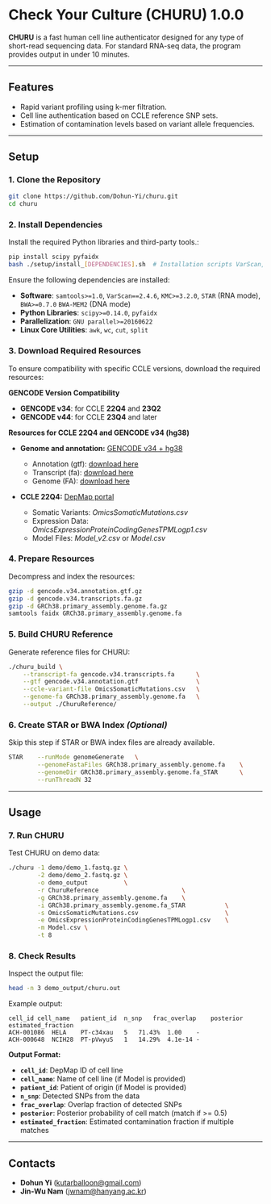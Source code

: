 # Check Your Culture (CHURU) 1.0.0

**CHURU** is a fast human cell line authenticator designed for any type of short-read sequencing data. For standard RNA-seq data, the program provides output in under 10 minutes.


---

## **Features**
- Rapid variant profiling using k-mer filtration.
- Cell line authentication based on CCLE reference SNP sets.
- Estimation of contamination levels based on variant allele frequencies.

---

## **Setup**

### **1. Clone the Repository**
```bash
git clone https://github.com/Dohun-Yi/churu.git
cd churu
```

### **2. Install Dependencies**
Install the required Python libraries and third-party tools.:
```bash
pip install scipy pyfaidx
bash ./setup/install_[DEPENDENCIES].sh  # Installation scripts VarScan, KMC, BWA, STAR, SAMtools
```

Ensure the following dependencies are installed:
- **Software**: `samtools>=1.0`, `VarScan==2.4.6`, `KMC>=3.2.0`, `STAR` (RNA mode), `BWA>=0.7.0`  `BWA-MEM2` (DNA mode)
- **Python Libraries**: `scipy>=0.14.0`, `pyfaidx`
- **Parallelization**: `GNU parallel>=20160622`
- **Linux Core Utilities**: `awk`, `wc`, `cut`, `split`


### **3. Download Required Resources**
To ensure compatibility with specific CCLE versions, download the required resources:  

**GENCODE Version Compatibility**
- **GENCODE v34**: for CCLE **22Q4** and **23Q2**
- **GENCODE v44**: for CCLE **23Q4** and later

**Resources for CCLE 22Q4 and GENCODE v34 (hg38)**
- **Genome and annotation:** [GENCODE v34 + hg38](https://www.gencodegenes.org/human/release_34.html)
  - Annotation (gtf): [download here](https://ftp.ebi.ac.uk/pub/databases/gencode/Gencode_human/release_34/gencode.v34.annotation.gtf.gz)
  - Transcript (fa): [download here](https://ftp.ebi.ac.uk/pub/databases/gencode/Gencode_human/release_34/gencode.v34.transcripts.fa.gz)
  - Genome (FA): [download here](https://ftp.ebi.ac.uk/pub/databases/gencode/Gencode_human/release_34/GRCh38.primary_assembly.genome.fa.gz)

- **CCLE 22Q4:** [DepMap portal](https://depmap.org/portal/download/all/)  
  - Somatic Variants: *OmicsSomaticMutations.csv*
  - Expression Data: *OmicsExpressionProteinCodingGenesTPMLogp1.csv*
  - Model Files: *Model_v2.csv* or *Model.csv*

### **4. Prepare Resources**
Decompress and index the resources:
```bash
gzip -d gencode.v34.annotation.gtf.gz
gzip -d gencode.v34.transcripts.fa.gz
gzip -d GRCh38.primary_assembly.genome.fa.gz
samtools faidx GRCh38.primary_assembly.genome.fa
```

### **5. Build CHURU Reference**
Generate reference files for CHURU:
```bash
./churu_build \
    --transcript-fa gencode.v34.transcripts.fa      \
    --gtf gencode.v34.annotation.gtf                \
    --ccle-variant-file OmicsSomaticMutations.csv   \
    --genome-fa GRCh38.primary_assembly.genome.fa   \
    --output ./ChuruReference/
```

### **6. Create STAR or BWA Index** *(Optional)*
Skip this step if STAR or BWA index files are already available.
```bash
STAR    --runMode genomeGenerate   \
        --genomeFastaFiles GRCh38.primary_assembly.genome.fa    \
        --genomeDir GRCh38.primary_assembly.genome.fa_STAR      \
        --runThreadN 32
```

---

## **Usage**

### **7. Run CHURU**
Test CHURU on demo data:
```bash
./churu -1 demo/demo_1.fastq.gz \
        -2 demo/demo_2.fastq.gz \
        -o demo_output          \
        -r ChuruReference                       \
        -g GRCh38.primary_assembly.genome.fa    \
        -i GRCh38.primary_assembly.genome.fa_STAR           \
        -s OmicsSomaticMutations.csv                        \
        -e OmicsExpressionProteinCodingGenesTPMLogp1.csv    \
        -m Model.csv \
        -t 8
```

### **8. Check Results**
Inspect the output file:
```bash
head -n 3 demo_output/churu.out
```
Example output:
```
cell_id cell_name   patient_id  n_snp   frac_overlap    posterior   estimated_fraction
ACH-001086  HELA    PT-c34xau   5   71.43%  1.00    -
ACH-000648  NCIH28  PT-pVwyuS   1   14.29%  4.1e-14 -
```
**Output Format:**
- **`cell_id`**: DepMap ID of cell line
- **`cell_name`**: Name of cell line (if Model is provided)
- **`patient_id`**: Patient of origin (if Model is provided)
- **`n_snp`**: Detected SNPs from the data
- **`frac_overlap`**: Overlap fraction of detected SNPs
- **`posterior`**: Posterior probability of cell match (match if >= 0.5)
- **`estimated_fraction`**: Estimated contamination fraction if multiple matches


---

## **Contacts**
- **Dohun Yi** (kutarballoon@gmail.com)
- **Jin-Wu Nam** (jwnam@hanyang.ac.kr)
